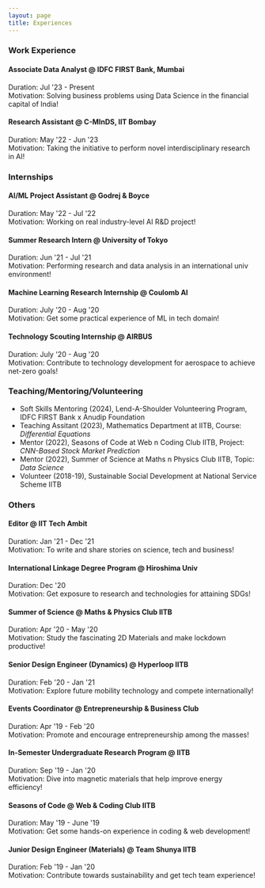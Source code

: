 ```yaml
---
layout: page
title: Experiences
---
```


### Work Experience
#### Associate Data Analyst @ IDFC FIRST Bank, Mumbai
Duration: Jul '23 - Present\
Motivation: Solving business problems using Data Science in the financial capital of India!
#### Research Assistant @ C-MInDS, IIT Bombay
Duration: May '22 - Jun '23\
Motivation: Taking the initiative to perform novel interdisciplinary research in AI!
### Internships
#### AI/ML Project Assistant @ Godrej & Boyce
Duration: May '22 - Jul '22\
Motivation: Working on real industry-level AI R&D project!
#### Summer Research Intern @ University of Tokyo
Duration: Jun '21 - Jul '21\
Motivation: Performing research and data analysis in an international univ environment!
#### Machine Learning Research Internship @ Coulomb AI
Duration: July '20 - Aug '20\
Motivation: Get some practical experience of ML in tech domain!
#### Technology Scouting Internship @ AIRBUS
Duration: July '20 - Aug '20\
Motivation: Contribute to technology development for aerospace to achieve net-zero goals!
### Teaching/Mentoring/Volunteering
- Soft Skills Mentoring (2024), Lend-A-Shoulder Volunteering Program, IDFC FIRST Bank x Anudip Foundation
- Teaching Assitant (2023), Mathematics Department at IITB, Course: *Differential Equations*
- Mentor (2022), Seasons of Code at Web n Coding Club IITB, Project: *CNN-Based Stock Market Prediction*
- Mentor (2022), Summer of Science at Maths n Physics Club IITB, Topic: *Data Science*
- Volunteer (2018-19), Sustainable Social Development at National Service Scheme IITB
### Others
#### Editor @ IIT Tech Ambit
Duration: Jan '21 - Dec '21\
Motivation: To write and share stories on science, tech and business! 
#### International Linkage Degree Program @ Hiroshima Univ
Duration: Dec '20\
Motivation: Get exposure to research and technologies for attaining SDGs! 
#### Summer of Science @ Maths & Physics Club IITB
Duration: Apr '20 - May '20\
Motivation: Study the fascinating 2D Materials and make lockdown productive!
#### Senior Design Engineer (Dynamics) @ Hyperloop IITB
Duration: Feb '20 - Jan '21\
Motivation: Explore future mobility technology and compete internationally!
#### Events Coordinator @ Entrepreneurship & Business Club
Duration: Apr '19 - Feb '20\
Motivation: Promote and encourage entrepreneurship among the masses!
#### In-Semester Undergraduate Research Program @ IITB
Duration: Sep '19 - Jan '20\
Motivation: Dive into magnetic materials that help improve energy efficiency!
#### Seasons of Code @ Web & Coding Club IITB
Duration: May '19 - June '19\
Motivation: Get some hands-on experience in coding & web development!
#### Junior Design Engineer (Materials) @ Team Shunya IITB
Duration: Feb '19 - Jan '20\
Motivation: Contribute towards sustainability and get tech team experience!
